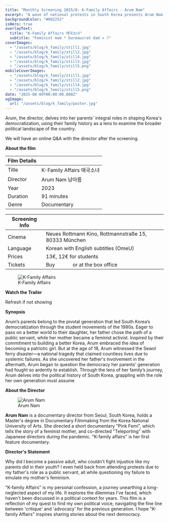 ```yaml
---
title: "Monthly Screening 2025/8: K-Family Affairs - Arum Nam"
excerpt: "A wave of national protests in South Korea presents Arum Nam with a stark choice: will she be a patriot like her father or an activist like her mother?"
backgroundColor: "#992252"
isHero: true
overlayText:
  title: "K-Family Affairs 애국소녀"
  subtitle: "Feminist mom * bureaucrat dad = ?"
coverImages:
  - "/assets/blog/k_family/still1.jpg"
  - "/assets/blog/k_family/still2.jpg"
  - "/assets/blog/k_family/still4.jpg"
  - "/assets/blog/k_family/still3.jpg"
  - "/assets/blog/k_family/still5.png"
mobileCoverImages:
  - "/assets/blog/k_family/still1.jpg"
  - "/assets/blog/k_family/still2.jpg"
  - "/assets/blog/k_family/still4.jpg"
  - "/assets/blog/k_family/still5.png"
date: "2025-08-09T00:00:00.000Z"
ogImage:
  url: "/assets/blog/k_family/poster.jpg"
---
```


Arum, the director, delves into her parents' integral roles in shaping
Korea's democratization, using their family history as a lens
to examine the broader political landscape of the country.

We will have an online Q&A with the director after the screening.

**About the film**

| Film Details |                           |
| ------------ | ------------------------- |
| Title        | K-Family Affairs 애국소녀 |
| Director     | Arum Nam 남아름      |
| Year         | 2023                      |
| Duration     | 91 minutes                |
| Genre        | Documentary               |

| Screening Info |                                                                                                                                                                          |
| -------------- | ------------------------------------------------------------------------------------------------------------------------------------------------------------------------ |
| Cinema         | Neues Rottmann Kino, Rottmannstraße 15, 80333 München                                                                                                                    |
| Language       | Korean with English subtitles (OmeU)                                                                                                                                     |
| Prices         | 13€, 12€ for students                                                                                                                                                    |
| Tickets        | Buy [<strong style="color:rgb(255, 255, 255);text-decoration: underline;">online</strong>](https://neuesrottmann.de/programm/film/k-family-affairs) or at the box office |

<figure>
  <img src="/assets/blog/k_family/poster.jpg" alt="K-Family Affairs" />
  <figcaption>K-Family Affairs</figcaption>
</figure>

**Watch the Trailer**

Refresh if not showing

<div class="youtube-embed" data-video-id="YGVPH5sesEY" data-title="K-Family Affairs"></div>

**Synopsis**

Arum’s parents belong to the pivotal generation that led South Korea’s democratization
through the student movements of the 1980s. Eager to pass on a better world to their
daughter, her father chose the path of a public servant, while her mother became a feminist
activist. Inspired by their commitment to building a better Korea, Arum embraced the idea of
becoming a patriotic girl. But at the age of 18, Arum witnessed the Sewol ferry disaster—a
national tragedy that claimed countless lives due to systemic failures. As she uncovered her
father's involvement in the aftermath, Arum began to question the democracy her parents'
generation had fought so ardently to establish. Through the lens of her family’s journey,
Arum delves into the political history of South Korea, grappling with the role her own
generation must assume

**About the Director**

<figure>
  <img src="/assets/blog/k_family/ArumNam.png" alt="Arum Nam" />
  <figcaption>Arum Nam</figcaption>
</figure>

**Arum Nam** is a documentary director from Seoul, South Korea, holds a Master's degree in Documentary Filmmaking from the Korea National University of Arts. She directed a short documentary "Pink Femi", which tells the story of a feminist mother, and co-directed "Teleporting" with Japanese directors during the pandemic. "K-family affairs" is her first feature documentary.

**Director's Statement**

Why did I become a passive adult, who couldn't fight injustice like my parents did in their
youth? I even held back from attending protests due to my father's role as a public servant, all
while questioning my failure to emulate my mother's feminism.

"K-family Affairs" is my personal confession, a journey unearthing a long-neglected aspect of
my life. It explores the dilemmas I've faced, which haven't been discussed in a political context
for years. This film is a reflection of my quest to find my own political voice, navigating the
fine line between 'critique' and 'advocacy' for the previous generation. I hope "K-family
Affairs" inspires sharing stories about the next democracy.
